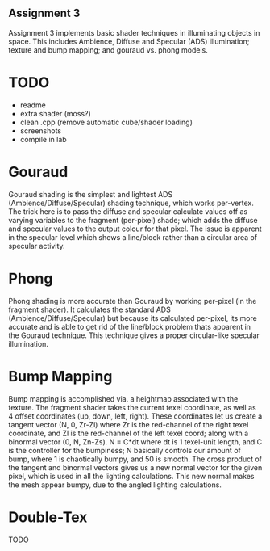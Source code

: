 
Assignment 3
--------------

Assignment 3 implements basic shader techniques in illuminating objects in 
space. This includes Ambience, Diffuse and Specular (ADS) illumination; 
texture and bump mapping; and gouraud vs. phong models.


TODO
======

 * readme
 * extra shader (moss?)
 * clean .cpp (remove automatic cube/shader loading)
 * screenshots
 * compile in lab

Gouraud
========

Gouraud shading is the simplest and lightest ADS (Ambience/Diffuse/Specular)
shading technique, which works per-vertex. The trick here is to pass the 
diffuse and specular calculate values off as varying variables to the fragment
(per-pixel) shade; which adds the diffuse and specular values to the output
colour for that pixel. The issue is apparent in the specular level which shows
a line/block rather than a circular area of specular activity.

Phong
========

Phong shading is more accurate than Gouraud by working per-pixel (in the
fragment shader). It calculates the standard ADS (Ambience/Diffuse/Specular)
but because its calculated per-pixel, its more accurate and is able to get
rid of the line/block problem thats apparent in the Gouraud technique. This
technique gives a proper circular-like specular illumination.

Bump Mapping
========

Bump mapping is accomplished via. a heightmap associated with the texture.
The fragment shader takes the current texel coordinate, as well as 4 offset
coordinates (up, down, left, right). These coordinates let us create a 
tangent vector (N, 0, Zr-Zl) where Zr is the red-channel of the right texel
coordinate, and Zl is the red-channel of the left texel coord; along with
a binormal vector (0, N, Zn-Zs). N = C*dt where dt is 1 texel-unit length, 
and C is the controller for the bumpiness; N basically controls our amount
of bump, where 1 is chaotically bumpy, and 50 is smooth. The cross product
of the tangent and binormal vectors gives us a new normal vector for the
given pixel, which is used in all the lighting calculations. This new normal
makes the mesh appear bumpy, due to the angled lighting calculations.

Double-Tex
========

TODO
